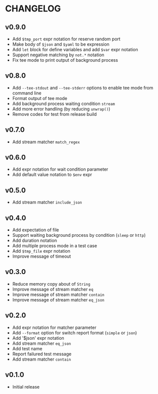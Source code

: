 # CHANGELOG

## v0.9.0

- Add `$tmp_port` expr notation for reserve random port
- Make body of `$json` and `$yaml` to be expression
- Add `let` block for define variables and add `$var` expr notation
- Support negative matching by `not.*` notation
- Fix tee mode to print output of background process

## v0.8.0

- Add `--tee-stdout` and `--tee-stderr` options to enable tee mode from command line
- Format output of tee mode
- Add background process waiting condition `stream`
- Add more error handling (by reducing `unwrap()`)
- Remove codes for test from release build

## v0.7.0

- Add stream matcher `match_regex`

## v0.6.0

- Add expr notation for wait condition parameter
- Add default value notation to `$env` expr

## v0.5.0

- Add stream matcher `include_json`

## v0.4.0

- Add expectation of file
- Support waiting background process by condition (`sleep` or `http`)
- Add duration notation
- Add multiple process mode in a test case
- Add `$tmp_file` expr notation
- Improve message of timeout

## v0.3.0

- Reduce memory copy about of `String`
- Improve message of stream matcher `eq`
- Improve message of stream matcher `contain`
- Improve message of stream matcher `eq_json`

## v0.2.0

- Add expr notation for matcher parameter
- Add `--format` option for switch report format (`simple` or `json`)
- Add '$json' expr notation
- Add stream matcher `eq_json`
- Add test name
- Report failured test message
- Add stream matcher `contain`

## v0.1.0

- Initial release
